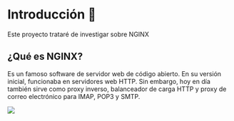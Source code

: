 # Introducción  📌
Este proyecto trataré de investigar sobre NGINX

## ¿Qué es NGINX?
Es un famoso software de servidor web de código abierto. En su versión inicial, funcionaba en servidores web HTTP. Sin embargo, hoy en día también sirve como proxy inverso, balanceador de carga HTTP y proxy de correo electrónico para IMAP, POP3 y SMTP.

![](https://github.com/jesusromero92/NGINX/blob/main/Fotos/logo.png)

